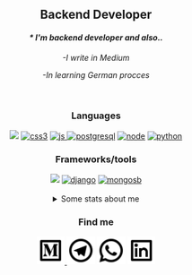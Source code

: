 <div align="center">
   <h2 align="center">Backend Developer</h2>
   <i><h4>* I'm backend developer and also..</h4>
   <div align="center">
      <p>-I write in Medium</p>
      <p>-In learning German procces</p>
      </div>
</i>
</div>
</br>
<div align="center"> 
 <h3>Languages</h3>
 <a href="https://golang.org"><img src="https://icongr.am/devicon/go-plain.svg?size=80&color=74bec2"></a>
 <a href="https://www.w3schools.com/css/" target="_blank"> <img src="https://i.ibb.co/W0mzJxc/icons8-css3-128.png" alt="css3" width="80" height="80"/></a>
 <a href="https://developer.mozilla.org/en-US/docs/Web/JavaScript" target="_blank"> <img src="https://i.ibb.co/rGYm7Lh/icons8-javascript-logo-128.png" alt="js" width="80" height="80"/> </a> 
 <a href="https://www.postgresql.org" target="_blank"> <img src="https://icongr.am/devicon/postgresql-plain.svg?size=80&color=74bec2" alt="postgresql"/></a> 
 <a href="https://nodejs.org/es/" target="_blank"> <img src="https://icongr.am/devicon/nodejs-plain.svg?size=80&color=74bec2" alt="node"/></a> 
 <a href="https://python.org/" target="_blank"> <img src="https://icongr.am/devicon/python-plain.svg?size=80&color=74bec2" alt="python"/></a> 
<h3>Frameworks/tools</h3>
 <a><img src="https://icongr.am/devicon/git-plain-wordmark.svg?size=80&color=74bec2"></a>
 <a href="https://www.djangoproject.com" target="_blank"> <img src="https://icongr.am/devicon/django-plain.svg?size=80&color=74bec2" alt="django"/></a>  
 <a href="https://www.mongodb.com/es" target="_blank"> <img src="https://icongr.am/devicon/mongodb-plain-wordmark.svg?size=80&color=74bec2" alt="mongosb"/> </a> 
</div>
<div align="center">
 </br>
 <details>
   <summary>Some stats about me</summary>
   <div align="center">   
   </br>
   <a href="https://devpost.com/nahuelmol"><p>Portfolio</p></a>
   </br>
   <img src="https://github-readme-stats.vercel.app/api?username=nahuelmol&theme=react&show_icons=true"/>
   </br></br>
   <img src="https://github-readme-stats.vercel.app/api/top-langs/?username=nahuelmol&layout=compact"/>
   <br><br>
   </div>
 </details>
</div>
<div align="center">
   <h3>Find me</h3>
   <a href="https://molinahuel.medium.com" target="blank"><img height="50" width="50" src="medium-line.svg" />
   <a href="2644364153" target="blank"><img height="50" width="50" src="telegram-line.svg"/></a>
   <a href="2644364153" target="blank"><img height="50" width="50" src="whatsapp-line.svg"/></a>
   <a href="https://linkedin.com/in/molinahuel" target="blank"><img height="50" width="50" src="linkedin-box-line.svg" />   
</div>
